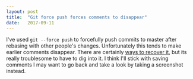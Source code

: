 ```yaml
---
layout: post
title:  "Git force push forces comments to disappear"
date:   2017-09-11
---
```


I've used `git --force push` to forcefully push commits to master
after rebasing with other people's changes.
Unfortunately this tends to make earlier comments disappear.
There are certainly [ways to recover it](https://stackoverflow.com/questions/3973994/how-can-i-recover-from-an-erronous-git-push-f-origin-master),
but its really troublesome to have to dig into it.
I think I'll stick with saving comments I may want to go back and take a look by
taking a screenshot instead.
